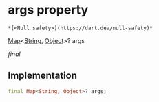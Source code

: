 


# args property




    *[<Null safety>](https://dart.dev/null-safety)*


[Map](https://api.flutter.dev/flutter/dart-core/Map-class.html)&lt;[String](https://api.flutter.dev/flutter/dart-core/String-class.html), [Object](https://api.flutter.dev/flutter/dart-core/Object-class.html)>? args
  
_final_






## Implementation

```dart
final Map<String, Object>? args;


```







